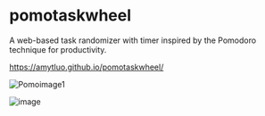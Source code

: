 # pomotaskwheel
A web-based task randomizer with timer inspired by the Pomodoro technique for productivity.

https://amytluo.github.io/pomotaskwheel/

![Pomoimage1](https://github.com/user-attachments/assets/a1496112-e6de-4ee1-a323-dbd6a3a7ff28)

![image](https://github.com/user-attachments/assets/25d73f5a-e70b-456e-802a-686ecff7334e)
